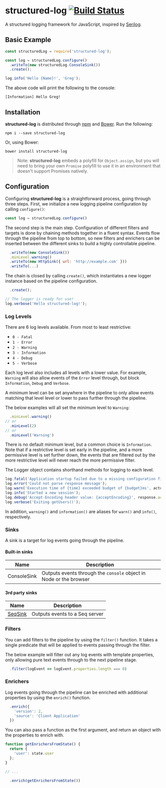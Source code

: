 # structured-log [![Build Status](https://travis-ci.org/structured-log/structured-log.svg)](https://travis-ci.org/structured-log/structured-log)

A structured logging framework for JavaScript, inspired by [Serilog](http://serilog.net/).

## Basic Example

```js
const structuredLog = require('structured-log');

const log = structuredLog.configure()
  .writeTo(new structuredLog.ConsoleSink())
  .create();

log.info('Hello {Name}!', 'Greg');
```

The above code will print the following to the console:

    [Information] Hello Greg!

## Installation

**structured-log** is distributed through [npm](https://www.npmjs.com/package/structured-log) and [Bower](https://bower.io/). Run the following:

    npm i --save structured-log

Or, using Bower:

    bower install structured-log

> Note: **structured-log** embeds a polyfill for `Object.assign`, but you will need to bring your own `Promise` polyfill to use it in an environment that doesn't support Promises natively.

## Configuration

Configuring **structured-log** is a straightforward process, going through three steps.
First, we initialize a new logging pipeline configuration by calling `configure()`:

```js
const log = structuredLog.configure()
```

The second step is the main step. Configuration of different
filters and targets is done by chaining methods together in a fluent syntax.
Events flow through the pipeline from top to bottom, so new filters and
enrichers can be inserted between the different sinks to build a highly
controllable pipeline.

```js
  .writeTo(new ConsoleSink())
  .minLevel.warning()
  .writeTo(new HttpSink({ url: 'http://example.com' }))
  .writeTo(...)
```

The chain is closed by calling `create()`, which instantiates a new logger
instance based on the pipeline configuration.

```js
  .create();

// The logger is ready for use!
log.verbose('Hello structured-log!');
```

### Log Levels

There are 6 log levels available. From most to least restrictive:
- `0 - Fatal`
- `1 - Error`
- `2 - Warning`
- `3 - Information`
- `4 - Debug`
- `5 - Verbose`

Each log level also includes all levels with a lower value. For example, `Warning` will also
allow events of the `Error` level through, but block `Information`, `Debug` and
`Verbose`.

A minimum level can be set anywhere in the pipeline to only allow events matching that level
level or lower to pass further through the pipeline.

The below examples will all set the minimum level to `Warning`:

```js
  .minLevel.warning()
// or
  .minLevel(2)
// or
  .minLevel('Warning')
```

There is no default minimum level, but a common choice is `Information`. Note that if a restrictive level is set early in the pipeline,
and a more permissive level is set further down, the events that are filtered out by the more restrictive level
will never reach the more permissive filter.

The Logger object contains shorthand methods for logging to each level.

```js
log.fatal('Application startup failed due to a missing configuration file');
log.error('Could not parse response message');
log.warn('Execution time of {time} exceeded budget of {budget}ms', actualTime, budgetTime);
log.info('Started a new session');
log.debug('Accept-Encoding header value: {acceptEncoding}', response.acceptEncoding);
log.verbose('Exiting getUsers()');
```

In addition, `warning()` and `information()` are aliases for `warn()` and `info()`, respectively.

### Sinks

A sink is a target for log events going through the pipeline.

#### Built-in sinks
|Name|Description|
|---|---|
|ConsoleSink|Outputs events through the `console` object in Node or the browser|

#### 3rd party sinks
|Name|Description|
|---|---|
|[SeqSink](https://github.com/Wedvich/structured-log-seq-sink)|Outputs events to a Seq server|

### Filters

You can add filters to the pipeline by using the `filter()` function. It takes
a single predicate that will be applied to events passing through the filter.

The below example will filter out any log events with template properties, only
allowing pure text events through to the next pipeline stage.

```js
  .filter(logEvent => logEvent.properties.length === 0)
```

### Enrichers

Log events going through the pipeline can be enriched with additional properties
by using the `enrich()` function.

```js
  .enrich({
    'version': 2,
    'source': 'Client Application'
  })
```

You can also pass a function as the first argument, and return an object with
the properties to enrich with.

```js
function getEnrichersFromState() {
  return {
    'user': state.user
  };
}

// ...

  .enrich(getEnrichersFromState())

```
